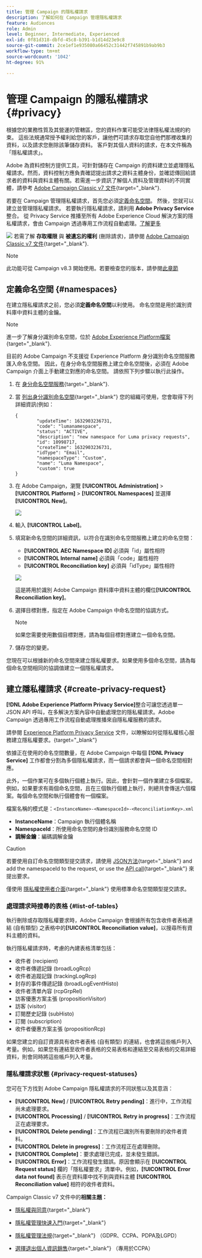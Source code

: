 ```yaml
---
title: 管理 Campaign 的隱私權請求
description: 了解如何在 Campaign 管理隱私權請求
feature: Audiences
role: Admin
level: Beginner, Intermediate, Experienced
exl-id: 0f81d318-dbfd-45c8-b391-b1d14d23e9c8
source-git-commit: 2ce1ef1e935080a66452c31442f745891b9ab9b3
workflow-type: tm+mt
source-wordcount: '1042'
ht-degree: 91%

---
```


# 管理 Campaign 的隱私權請求 {#privacy}

根據您的業務性質及其營運的管轄區，您的資料作業可能受法律隱私權法規的約束。 這些法規通常授予權利給您的客戶，讓他們可請求存取您自他們那裡收集的資料，以及請求您刪除該筆儲存資料。 客戶對其個人資料的請求，在本文件稱為「隱私權請求」。

Adobe 為資料控制方提供工具，可針對儲存在 Campaign 的資料建立並處理隱私權請求。然而，資料控制方應負責確認提出請求之資料主體身份，並確認傳回給請求者的資料與資料主體有關。若需進一步資訊了解個人資料及管理資料的不同實體，請參考 [Adobe Campaign Classic v7 文件](https://experienceleague.adobe.com/docs/campaign-classic/using/getting-started/privacy/privacy-and-recommendations.html?lang=zh-Hant#personal-data){target="_blank"}.


若要在 Campaign 管理隱私權請求，首先您必須[定義命名空間](#namespaces)。 然後，您就可以建立並管理隱私權請求。 若要執行隱私權請求，請利用 **Adobe Privacy Service** 整合。 從 Privacy Service 推播至所有 Adobe Experience Cloud 解決方案的隱私權請求，會由 Campaign 透過專用工作流程自動處理。[了解更多](#create-privacy-request)

![](../assets/do-not-localize/speech.png) 若需了解 **存取權限** 與 **被遺忘的權利** (刪除請求)，請參閱 [Adobe Campaign Classic v7 文件](https://experienceleague.adobe.com/docs/campaign-classic/using/getting-started/privacy/privacy-management.html?lang=zh-Hant#right-access-forgotten){target="_blank"}.


>[!NOTE]
>
>此功能可從 Campaign v8.3 開始使用。若要檢查您的版本，請參閱[此章節](compatibility-matrix.md#how-to-check-your-campaign-version-and-buildversion)

## 定義命名空間 {#namespaces}

在建立隱私權請求之前，您必須&#x200B;**定義命名空間**&#x200B;以利使用。 命名空間是用於識別資料庫中資料主體的金鑰。

>[!NOTE]
>
>進一步了解身分識別命名空間，位於 [Adobe Experience Platform檔案](https://experienceleague.adobe.com/docs/experience-platform/identity/namespaces.html?lang=zh-Hant){target="_blank"}.

目前的 Adobe Campaign 不支援從 Experience Platform 身分識別命名空間服務匯入命名空間。 因此，在身分命名空間服務上建立命名空間後，必須在 Adobe Campaign 介面上手動建立對應的命名空間。 請依照下列步驟以執行此操作。

<!--v7?
Three namespaces are available out-of-the-box: email, phone and mobile phone. If you need a different namespace (a recipient custom field, for example), you can create a new one from **[!UICONTROL Administration]** > **[!UICONTROL Platform]** > **[!UICONTROL Namespaces]**.

>[!NOTE]
>
>For optimal performance, it is recommended to use out-of-the-box namespaces.
-->

1. 在 [身分命名空間服務](https://developer.adobe.com/experience-platform-apis/references/identity-service/#tag/Identity-Namespace){target="_blank"}.

1. 當 [列出身分識別命名空間](https://developer.adobe.com/experience-platform-apis/references/identity-service/#operation/getIdNamespaces){target="_blank"} 您的組織可使用，您會取得下列詳細資訊(例如：

   ```
   {
           "updateTime": 1632903236731,
           "code": "lumanamespace",
           "status": "ACTIVE",
           "description": "new namespace for Luma privacy requests",
           "id": 10998717,
           "createTime": 1632903236731,
           "idType": "Email",
           "namespaceType": "Custom",
           "name": "Luma Namespace",
           "custom": true
   }
   ```

1. 在 Adobe Campaign，瀏覽 **[!UICONTROL Administration]** > **[!UICONTROL Platform]** > **[!UICONTROL Namespaces]** 並選擇 **[!UICONTROL New]**。

   ![](assets/privacy-namespaces-new.png)

1. 輸入 **[!UICONTROL Label]**。

1. 填寫新命名空間的詳細資訊，以符合在識別命名空間服務上建立的命名空間：

   * **[!UICONTROL AEC Namespace ID]** 必須與「id」屬性相符
   * **[!UICONTROL Internal name]** 必須與「code」屬性相符
   * **[!UICONTROL Reconciliation key]** 必須與「idType」屬性相符

   ![](assets/privacy-namespaces-details.png)

   這是將用於識別 Adobe Campaign 資料庫中資料主體的欄位&#x200B;**[!UICONTROL Reconciliation key]**。

1. 選擇目標對應<!--(**[!UICONTROL Recipients]**, **[!UICONTROL Real time event]** or **[!UICONTROL Subscriptions]**)-->，指定在 Adobe Campaign 中命名空間的協調方式。

   >[!NOTE]
   >
   >如果您需要使用數個目標對應，請為每個目標對應建立一個命名空間。

1. 儲存您的變更。

您現在可以根據新的命名空間來建立隱私權要求。如果使用多個命名空間，請為每個命名空間相同的協調值建立一個隱私權請求。

## 建立隱私權請求 {#create-privacy-request}

**[!DNL Adobe Experience Platform Privacy Service]**&#x200B;整合可讓您透過單一 JSON API 呼叫，在多解決方案內容中自動處理您的隱私權請求。Adobe Campaign 透過專用工作流程自動處理推播來自隱私權服務的請求。

請參閱 [Experience Platform Privacy Service](https://experienceleague.adobe.com/docs/experience-platform/privacy/home.html?lang=zh-Hant) 文件，以瞭解如何從隱私權核心服務建立隱私權要求。{target="_blank"}

依據正在使用的命名空間數量，在 Adobe Campaign 中每個 **[!DNL Privacy Service]** 工作都會分割為多個隱私權請求，而一個請求都會與一個命名空間相對應。

此外，一個作業可在多個執行個體上執行。因此，會針對一個作業建立多個檔案。例如，如果要求有兩個命名空間，且在三個執行個體上執行，則總共會傳送六個檔案。每個命名空間和執行個體會有一個檔案。

檔案名稱的模式是：`<InstanceName>-<NamespaceId>-<ReconciliationKey>.xml`

* **InstanceName**：Campaign 執行個體名稱
* **NamespaceId**：所使用命名空間的身份識別服務命名空間 ID
* **調解金鑰**：編碼調解金鑰

>[!CAUTION]
>
>若要使用自訂命名空間類型提交請求，請使用 [JSON方法](https://experienceleague.adobe.com/docs/experience-platform/privacy/ui/user-guide.html?lang=zh-Hant#json){target="_blank"} and add the namespaceId to the request, or use the [API call](https://experienceleague.adobe.com/docs/experience-platform/privacy/api/privacy-jobs.html?lang=zh-Hant#access-delete){target="_blank"} 來提出要求。
>
>僅使用 [隱私權使用者介面](https://experienceleague.adobe.com/docs/experience-platform/privacy/ui/user-guide.html?lang=zh-Hant#request-builder){target="_blank"} 使用標準命名空間類型提交請求。

### 處理請求時搜尋的表格 {#list-of-tables}

執行刪除或存取隱私權要求時，Adobe Campaign 會根據所有包含收件者表格連結 (自有類型) 之表格中的&#x200B;**[!UICONTROL Reconciliation value]**，以搜尋所有資料主體的資料。

執行隱私權請求時，考慮的內建表格清單包括：

* 收件者 (recipient)
* 收件者傳遞記錄 (broadLogRcp)
* 收件者追蹤記錄 (trackingLogRcp)
* 封存的事件傳遞記錄 (broadLogEventHisto)
* 收件者清單內容 (rcpGrpRel)
* 訪客優惠方案主張 (propositionVisitor)
* 訪客 (visitor)
* 訂閱歷史記錄 (subHisto)
* 訂閱 (subscription)
* 收件者優惠方案主張 (propositionRcp)

如果您建立的自訂資源具有收件者表格 (自有類型) 的連結，也會將這些帳戶列入考量。例如，如果您有連結至收件者表格的交易表格和連結至交易表格的交易詳細資料，則會同時將這些帳戶列入考量。
<!--
>[!CAUTION]
>
>If you perform Privacy batch requests using profile deletion workflows, please take into consideration the following remarks:
>* Profile deletion via workflows do not process children tables.
>* You need to handle the deletion for all the children tables.
>* Adobe recommends that you create an ETL workflow that add the lines to delete in the Privacy Access table and let the **[!UICONTROL Delete privacy requests data]** workflow perform the deletion. We suggest to limit to 200 profiles per day to delete for performance reasons.-->

### 隱私權請求狀態 {#privacy-request-statuses}

您可在下方找到 Adobe Campaign 隱私權請求的不同狀態以及其意涵：

* **[!UICONTROL New]** / **[!UICONTROL Retry pending]**：進行中，工作流程尚未處理要求。
* **[!UICONTROL Processing]** / **[!UICONTROL Retry in progress]**：工作流程正在處理要求。
* **[!UICONTROL Delete pending]**：工作流程已識別所有要刪除的收件者資料。
* **[!UICONTROL Delete in progress]**：工作流程正在處理刪除。
* **[!UICONTROL Complete]**：要求處理已完成，並未發生錯誤。
* **[!UICONTROL Error]**：工作流程發生錯誤。原因會顯示在 **[!UICONTROL Request status]** 欄的「隱私權要求」清單中。例如，**[!UICONTROL Error data not found]** 表示在資料庫中找不到與資料主體 **[!UICONTROL Reconciliation value]** 相符的收件者資料。

Campaign Classic v7 文件中的&#x200B;**相關主題：**

* [隱私權與同意](https://experienceleague.adobe.com/docs/campaign-classic/using/getting-started/privacy/privacy-and-recommendations.html?lang=zh-Hant){target="_blank"}

* [隱私權管理快速入門](https://experienceleague.adobe.com/docs/campaign-classic/using/getting-started/privacy/privacy-management.html?lang=zh-Hant){target="_blank"}

* [隱私權管理法規](https://experienceleague.adobe.com/docs/campaign-classic/using/getting-started/privacy/privacy-management.html?lang=zh-Hant#privacy-management-regulations){target="_blank"} （GDPR、CCPA、PDPA及LGPD）

* [選擇退出個人資訊銷售](https://experienceleague.adobe.com/docs/campaign-classic/using/getting-started/privacy/privacy-requests/privacy-requests-ccpa.html?lang=zh-Hant){target="_blank"} （專用於CCPA）
